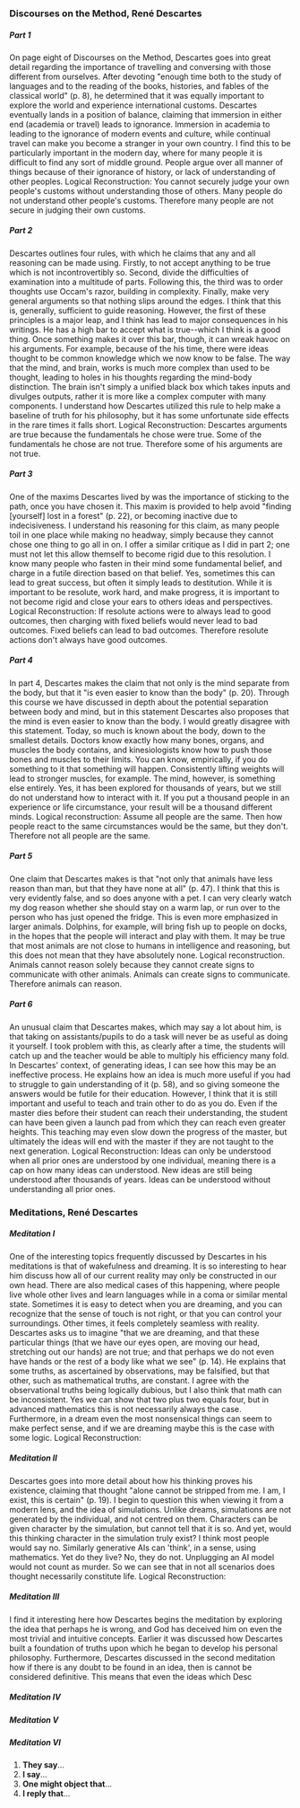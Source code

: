 ### Discourses on the Method, René Descartes
##### Part 1
On page eight of Discourses on the Method, Descartes goes into great detail regarding the importance of travelling and conversing with those different from ourselves. After devoting "enough time both to the study of languages and to the reading of the books, histories, and fables of the classical world" (p. 8), he determined that it was equally important to explore the world and experience international customs. Descartes eventually lands in a position of balance, claiming that immersion in either end (academia or travel) leads to ignorance. Immersion in academia to leading to the ignorance of modern events and culture, while continual travel can make you become a stranger in your own country. I find this to be particularly important in the modern day, where for many people it is difficult to find any sort of middle ground. People argue over all manner of things because of their ignorance of history, or lack of understanding of other peoples.
Logical Reconstruction:
You cannot securely judge your own people's customs without understanding those of others.
Many people do not understand other people's customs.
Therefore many people are not secure in judging their own customs.
##### Part 2
Descartes outlines four rules, with which he claims that any and all reasoning can be made using. Firstly, to not accept anything to be true which is not incontrovertibly so. Second, divide the difficulties of examination into a multitude of parts. Following this, the third was to order thoughts use Occam's razor, building in complexity. Finally, make very general arguments so that nothing slips around the edges. I think that this is, generally, sufficient to guide reasoning. However, the first of these principles is a major leap, and I think has lead to major consequences in his writings. He has a high bar to accept what is true--which I think is a good thing. Once something makes it over this bar, though, it can wreak havoc on his arguments. For example, because of the his time, there were ideas thought to be common knowledge which we now know to be false. The way that the mind, and brain, works is much more complex than used to be thought, leading to holes in his thoughts regarding the mind-body distinction. The brain isn't simply a unified black box which takes inputs and divulges outputs, rather it is more like a complex computer with many components. I understand how Descartes utilized this rule to help make a baseline of truth for his philosophy, but it has some unfortunate side effects in the rare times it falls short.
Logical Reconstruction:
Descartes arguments are true because the fundamentals he chose were true.
Some of the fundamentals he chose are not true.
Therefore some of his arguments are not true.
##### Part 3
One of the maxims Descartes lived by was the importance of sticking to the path, once you have chosen it. This maxim is provided to help avoid "finding [yourself] lost in a forest" (p. 22), or becoming inactive due to indecisiveness. I understand his reasoning for this claim, as many people toil in one place while making no headway, simply because they cannot chose one thing to go all in on. I offer a similar critique as I did in part 2; one must not let this allow themself to become rigid due to this resolution. I know many people who fasten in their mind some fundamental belief, and charge in a futile direction based on that belief. Yes, sometimes this can lead to great success, but often it simply leads to destitution. While it is important to be resolute, work hard, and make progress, it is important to not become rigid and close your ears to others ideas and perspectives.
Logical Reconstruction:
If resolute actions were to always lead to good outcomes, then charging with fixed beliefs would never lead to bad outcomes.
Fixed beliefs can lead to bad outcomes.
Therefore resolute actions don't always have good outcomes.
##### Part 4
In part 4, Descartes makes the claim that not only is the mind separate from the body, but that it "is even easier to know than the body" (p. 20). Through this course we have discussed in depth about the potential separation between body and mind, but in this statement Descartes also proposes that the mind is even easier to know than the body. I would greatly disagree with this statement. Today, so much is known about the body, down to the smallest details. Doctors know exactly how many bones, organs, and muscles the body contains, and kinesiologists know how to push those bones and muscles to their limits. You can know, empirically, if you do something to it that something will happen. Consistently lifting weights will lead to stronger muscles, for example. The mind, however, is something else entirely. Yes, it has been explored for thousands of years, but we still do not understand how to interact with it. If you put a thousand people in an experience or life circumstance, your result will be a thousand different minds.
Logical reconstruction:
Assume all people are the same.
Then how people react to the same circumstances would be the same, but they don't.
Therefore not all people are the same.
##### Part 5
One claim that Descartes makes is that "not only that animals have less reason than man, but that they have none at all" (p. 47). I think that this is very evidently false, and so does anyone with a pet. I can very clearly watch my dog reason whether she should stay on a warm lap, or run over to the person who has just opened the fridge. This is even more emphasized in larger animals. Dolphins, for example, will bring fish up to people on docks, in the hopes that the people will interact and play with them. It may be true that most animals are not close to humans in intelligence and reasoning, but this does not mean that they have absolutely none.
Logical reconstruction.
Animals cannot reason solely because they cannot create signs to communicate with other animals.
Animals can create signs to communicate.
Therefore animals can reason.
##### Part 6
An unusual claim that Descartes makes, which may say a lot about him, is that taking on assistants/pupils to do a task will never be as useful as doing it yourself. I took problem with this, as clearly after a time, the students will catch up and the teacher would be able to multiply his efficiency many fold. In Descartes' context, of generating ideas, I can see how this may be an ineffective process. He explains how an idea is much more useful if you had to struggle to gain understanding of it (p. 58), and so giving someone the answers would be futile for their education. However, I think that it is still important and useful to teach and train other to do as you do. Even if the master dies before their student can reach their understanding, the student can have been given a launch pad from which they can reach even greater heights. This teaching may even slow down the progress of the master, but ultimately the ideas will end with the master if they are not taught to the next generation.
Logical Reconstruction:
Ideas can only be understood when all prior ones are understood by one individual, meaning there is a cap on how many ideas can understood.
New ideas are still being understood after thousands of years.
Ideas can be understood without understanding all prior ones.
### Meditations, René Descartes
##### Meditation I
One of the interesting topics frequently discussed by Descartes in his meditations is that of wakefulness and dreaming. It is so interesting to hear him discuss how all of our current reality may only be constructed in our own head. There are also medical cases of this happening, where people live whole other lives and learn languages while in a coma or similar mental state. Sometimes it is easy to detect when you are dreaming, and you can recognize that the sense of touch is not right, or that you can control your surroundings. Other times, it feels completely seamless with reality. Descartes asks us to imagine "that we are dreaming, and that these particular things (that we have our eyes open, are moving our head, stretching out our hands) are not true; and that perhaps we do not even have hands or the rest of a body like what we see" (p. 14). He explains that some truths, as ascertained by observations, may be falsified, but that other, such as mathematical truths, are constant. I agree with the observational truths being logically dubious, but I also think that math can be inconsistent. Yes we can show that two plus two equals four, but in advanced mathematics this is not necessarily always the case. Furthermore, in a dream even the most nonsensical things can seem to make perfect sense, and if we are dreaming maybe this is the case with some logic.
Logical Reconstruction:

##### Meditation II
Descartes goes into more detail about how his thinking proves his existence, claiming that thought "alone cannot be stripped from me. I am, I exist, this is certain" (p. 19). I begin to question this when viewing it from a modern lens, and the idea of simulations. Unlike dreams, simulations are not generated by the individual, and not centred on them. Characters can be given character by the simulation, but cannot tell that it is so. And yet, would this thinking character in the simulation truly exist? I think most people would say no. Similarly generative AIs can 'think', in a sense, using mathematics. Yet do they live? No, they do not. Unplugging an AI model would not count as murder. So we can see that in not all scenarios does thought necessarily constitute life.
Logical Reconstruction:

##### Meditation III
I find it interesting here how Descartes begins the meditation by exploring the idea that perhaps he is wrong, and God has deceived him on even the most trivial and intuitive concepts. Earlier it was discussed how Descartes built a foundation of truths upon which he began to develop his personal philosophy. Furthermore, Descartes discussed in the second meditation how if there is any doubt to be found in an idea, then is cannot be considered definitive. This means that even the ideas which Desc

##### Meditation IV

##### Meditation V

##### Meditation VI





1. **They say**... 
2. **I say**... 
3. **One might object that**... 
4. **I reply that**... 
